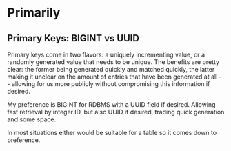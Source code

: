 # Primarily

## Primary Keys: BIGINT vs UUID

Primary keys come in two flavors: a uniquely incrementing value, or a
randomly generated value that needs to be unique. The benefits are
pretty clear: the former being generated quickly and matched quickly,
the latter making it unclear on the amount of entries that have been
generated at all \-- allowing for us more publicly without compromising
this information if desired.

My preference is BIGINT for RDBMS with a UUID field if desired. Allowing
fast retrieval by integer ID, but also UUID if desired, trading quick
generation and some space.

In most situations either would be suitable for a table so it comes down
to preference.
